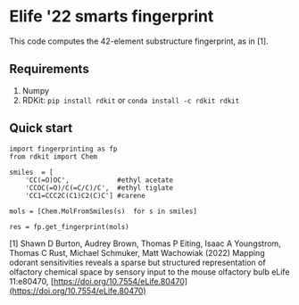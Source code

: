 # Elife '22 smarts fingerprint

This code computes the 42-element substructure fingerprint, as in \[1\].

## Requirements
1. Numpy
1. RDKit: `pip install rdkit` or `conda install -c rdkit rdkit`

## Quick start
```
import fingerprinting as fp
from rdkit import Chem

smiles  = [
	'CC(=O)OC',            #ethyl acetate
	'CCOC(=O)/C(=C/C)/C',  #ethyl tiglate
	'CC1=CCC2C(C1)C2(C)C'] #carene

mols = [Chem.MolFromSmiles(s)  for s in smiles]

res = fp.get_fingerprint(mols)

```



\[1\] Shawn D Burton, Audrey Brown, Thomas P Eiting, Isaac A Youngstrom, Thomas C Rust, Michael Schmuker, Matt Wachowiak (2022) Mapping odorant sensitivities reveals a sparse but structured representation of olfactory chemical space by sensory input to the mouse olfactory bulb eLife 11:e80470, [https://doi.org/10.7554/eLife.80470](https://doi.org/10.7554/eLife.80470)
